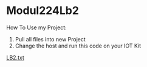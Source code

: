 # Modul224Lb2
How To Use my Project:
1. Pull all files into new Project
2. Change the host and run this code on your IOT Kit

[LB2.txt](https://github.com/JulianBachmannTbz/Modul224Lb2/files/8396382/LB2.txt)
